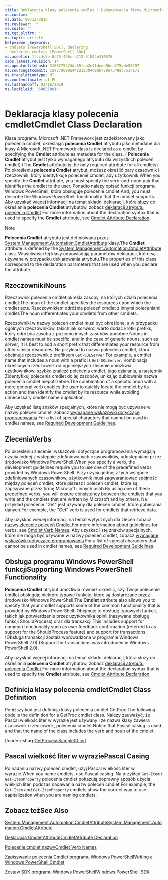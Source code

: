 ```yaml
---
title: Deklaracja klasy polecenia cmdlet | Dokumentacja firmy Microsoft
ms.custom: ''
ms.date: 09/13/2016
ms.reviewer: ''
ms.suite: ''
ms.tgt_pltfrm: ''
ms.topic: article
helpviewer_keywords:
- cmdlets [PowerShell SDK], declaring
- declaring cmdlets [PowerShell SDK]
ms.assetid: 1fcc4c5e-0c75-496c-a712-5f844e310576
caps.latest.revision: 14
ms.openlocfilehash: 3168275423dc65fcb2e41dedd9bea275ede58397
ms.sourcegitcommit: caac7d098a448232304c9d6728e7340ec7517a71
ms.translationtype: MT
ms.contentlocale: pl-PL
ms.lasthandoff: 03/16/2019
ms.locfileid: "58055091"
---
```

# <a name="cmdlet-class-declaration"></a><span data-ttu-id="1c6cb-102">Deklaracja klasy polecenia cmdlet</span><span class="sxs-lookup"><span data-stu-id="1c6cb-102">Cmdlet Class Declaration</span></span>

<span data-ttu-id="1c6cb-103">Klasa programu Microsoft .NET Framework jest zadeklarowany jako polecenia cmdlet, określając **polecenia Cmdlet** atrybutu jako metadane dla klasy.</span><span class="sxs-lookup"><span data-stu-id="1c6cb-103">A Microsoft .NET Framework class is declared as a cmdlet by specifying the **Cmdlet** attribute as metadata for the class.</span></span> <span data-ttu-id="1c6cb-104">( **Polecenia Cmdlet** atrybut jest tylko wymaganego atrybutu dla wszystkich poleceń cmdlet).</span><span class="sxs-lookup"><span data-stu-id="1c6cb-104">(The **Cmdlet** attribute is the only required attribute for all cmdlets).</span></span> <span data-ttu-id="1c6cb-105">Po określeniu **polecenia Cmdlet** atrybut, możesz określić pary czasownik i rzeczownik, który identyfikuje polecenie cmdlet, aby użytkownik.</span><span class="sxs-lookup"><span data-stu-id="1c6cb-105">When you specify the **Cmdlet** attribute, you must specify the verb-and-noun pair that identifies the cmdlet to the user.</span></span> <span data-ttu-id="1c6cb-106">Ponadto należy opisać funkcji programu Windows PowerShell, która obsługuje polecenie cmdlet.</span><span class="sxs-lookup"><span data-stu-id="1c6cb-106">And, you must describe the Windows PowerShell functionality that the cmdlet supports.</span></span> <span data-ttu-id="1c6cb-107">Aby uzyskać więcej informacji na temat składni deklaracji, która służy do określania **polecenia Cmdlet** atrybutów, zobacz [deklaracji atrybutu polecenia Cmdlet](./cmdlet-attribute-declaration.md).</span><span class="sxs-lookup"><span data-stu-id="1c6cb-107">For more information about the declaration syntax that is used to specify the **Cmdlet** attribute, see [Cmdlet Attribute Declaration](./cmdlet-attribute-declaration.md).</span></span>

> [!NOTE]
> <span data-ttu-id="1c6cb-108">**Polecenia Cmdlet** atrybutu jest definiowana przez [System.Management.Automation.CmdletAttribute](/dotnet/api/System.Management.Automation.CmdletAttribute) klasy.</span><span class="sxs-lookup"><span data-stu-id="1c6cb-108">The **Cmdlet** attribute is defined by the [System.Management.Automation.CmdletAttribute](/dotnet/api/System.Management.Automation.CmdletAttribute) class.</span></span> <span data-ttu-id="1c6cb-109">Właściwości tej klasy odpowiadają parametrów deklaracji, które są używane w przypadku deklarowania atrybutu.</span><span class="sxs-lookup"><span data-stu-id="1c6cb-109">The properties of this class correspond to the declaration parameters that are used when you declare the attribute.</span></span>

## <a name="nouns"></a><span data-ttu-id="1c6cb-110">Rzeczowniki</span><span class="sxs-lookup"><span data-stu-id="1c6cb-110">Nouns</span></span>

<span data-ttu-id="1c6cb-111">Rzeczownik polecenia cmdlet określa zasoby, na których działa polecenia cmdlet.</span><span class="sxs-lookup"><span data-stu-id="1c6cb-111">The noun of the cmdlet specifies the resources upon which the cmdlet acts.</span></span> <span data-ttu-id="1c6cb-112">Rzeczownikiem odróżnia poleceń cmdlet z innymi poleceniami cmdlet.</span><span class="sxs-lookup"><span data-stu-id="1c6cb-112">The noun differentiates your cmdlets from other cmdlets.</span></span>

<span data-ttu-id="1c6cb-113">Rzeczowniki w nazwy poleceń cmdlet musi być określone, a w przypadku ogólnych rzeczowników, takich jak *serwera*, warto dodać krótki prefiks, który odróżnia zasobu z poziomu innych zasobów podobne.</span><span class="sxs-lookup"><span data-stu-id="1c6cb-113">Nouns in cmdlet names must be specific, and in the case of generic nouns, such as *server*, it is best to add a short prefix that differentiates your resource from other similar resources.</span></span> <span data-ttu-id="1c6cb-114">Na przykład to nazwa polecenia cmdlet, która obejmuje rzeczownik z prefiksem `Get-SQLServer`.</span><span class="sxs-lookup"><span data-stu-id="1c6cb-114">For example, a cmdlet name that includes a noun with a prefix is `Get-SQLServer`.</span></span> <span data-ttu-id="1c6cb-115">Kombinacja określonych rzeczownik od ogólniejszych zlecenie umożliwia użytkownikowi szybko znaleźć polecenia cmdlet, jego działania, a następnie Zidentyfikuj polecenia cmdlet do jej zasobów, unikając dublowania nazwa polecenia cmdlet niepotrzebne.</span><span class="sxs-lookup"><span data-stu-id="1c6cb-115">The combination of a specific noun with a more general verb enables the user to quickly locate the cmdlet by its action and then identify the cmdlet by its resource while avoiding unnecessary cmdlet name duplication.</span></span>

<span data-ttu-id="1c6cb-116">Aby uzyskać listę znaków specjalnych, które nie mogą być używane w nazwy poleceń cmdlet, zobacz [wymagane wskazówki dotyczące programowania](./required-development-guidelines.md).</span><span class="sxs-lookup"><span data-stu-id="1c6cb-116">For a list of special characters that cannot be used in cmdlet names, see [Required Development Guidelines](./required-development-guidelines.md).</span></span>

## <a name="verbs"></a><span data-ttu-id="1c6cb-117">Zlecenia</span><span class="sxs-lookup"><span data-stu-id="1c6cb-117">Verbs</span></span>

<span data-ttu-id="1c6cb-118">Po określeniu zlecenie, wskazówki dotyczące programowania wymagają użycia jednej z wstępnie zdefiniowanych czasowników, udostępniane przez środowisko Windows PowerShell.</span><span class="sxs-lookup"><span data-stu-id="1c6cb-118">When you specify a verb, the development guidelines require you to use one of the predefined verbs provided by Windows PowerShell.</span></span> <span data-ttu-id="1c6cb-119">Przy użyciu jednej z tych wstępnie zdefiniowanych czasowników, użytkownik musi zagwarantować spójność między poleceń cmdlet, które piszesz i poleceń cmdlet, które są zapisywane przez firmę Microsoft i innych osób.</span><span class="sxs-lookup"><span data-stu-id="1c6cb-119">By using one of these predefined verbs, you will ensure consistency between the cmdlets that you write and the cmdlets that are written by Microsoft and by others.</span></span> <span data-ttu-id="1c6cb-120">Na przykład polecenie "Get" jest używany dla poleceń cmdlet, które pobierania danych.</span><span class="sxs-lookup"><span data-stu-id="1c6cb-120">For example, the "Get" verb is used for cmdlets that retrieve data.</span></span>

<span data-ttu-id="1c6cb-121">Aby uzyskać więcej informacji na temat wytycznych dla zleceń zobacz [nazwy zlecenie poleceń Cmdlet](./approved-verbs-for-windows-powershell-commands.md).</span><span class="sxs-lookup"><span data-stu-id="1c6cb-121">For more information about guidelines for verbs, see [Cmdlet Verb Names](./approved-verbs-for-windows-powershell-commands.md).</span></span> <span data-ttu-id="1c6cb-122">Aby uzyskać listę znaków specjalnych, które nie mogą być używane w nazwy poleceń cmdlet, zobacz [wymagane wskazówki dotyczące programowania](./required-development-guidelines.md).</span><span class="sxs-lookup"><span data-stu-id="1c6cb-122">For a list of special characters that cannot be used in cmdlet names, see [Required Development Guidelines](./required-development-guidelines.md).</span></span>

## <a name="supporting-windows-powershell-functionality"></a><span data-ttu-id="1c6cb-123">Obsługa programu Windows PowerShell funkcji</span><span class="sxs-lookup"><span data-stu-id="1c6cb-123">Supporting Windows PowerShell Functionality</span></span>

<span data-ttu-id="1c6cb-124">**Polecenia Cmdlet** atrybut umożliwia również określić, czy Twoje polecenie cmdlet obsługuje niektóre typowe funkcje, które są dostarczane przez środowisko Windows PowerShell.</span><span class="sxs-lookup"><span data-stu-id="1c6cb-124">The **Cmdlet** attribute also allows you to specify that your cmdlet supports some of the common functionality that is provided by Windows PowerShell.</span></span> <span data-ttu-id="1c6cb-125">Obejmuje to obsługę typowych funkcji, takich jak potwierdzenie przez użytkownika opinii (nazywane obsługę funkcji ShouldProcess) oraz dla transakcji.</span><span class="sxs-lookup"><span data-stu-id="1c6cb-125">This includes support for common functionality such as user feedback confirmation (referred to as support for the ShouldProcess feature) and support for transactions.</span></span> <span data-ttu-id="1c6cb-126">(Obsługa transakcji została wprowadzona w programie Windows PowerShell 2.0).</span><span class="sxs-lookup"><span data-stu-id="1c6cb-126">(Support for transactions was introduced in Windows PowerShell 2.0).</span></span>

<span data-ttu-id="1c6cb-127">Aby uzyskać więcej informacji na temat składni deklaracji, która służy do określania **polecenia Cmdlet** atrybutów, zobacz [deklaracji atrybutu polecenia Cmdlet](./cmdlet-attribute-declaration.md).</span><span class="sxs-lookup"><span data-stu-id="1c6cb-127">For more information about the declaration syntax that is used to specify the **Cmdlet** attribute, see [Cmdlet Attribute Declaration](./cmdlet-attribute-declaration.md).</span></span>

## <a name="cmdlet-class-definition"></a><span data-ttu-id="1c6cb-128">Definicja klasy polecenia cmdlet</span><span class="sxs-lookup"><span data-stu-id="1c6cb-128">Cmdlet Class Definition</span></span>

<span data-ttu-id="1c6cb-129">Poniższy kod jest definicja klasy polecenia cmdlet GetProc.</span><span class="sxs-lookup"><span data-stu-id="1c6cb-129">The following code is the definition for a GetProc cmdlet class.</span></span> <span data-ttu-id="1c6cb-130">Należy zauważyć, że Pascal wielkość liter w wyrazie jest używany i że nazwa klasy zawiera czasownik i rzeczownik, polecenia cmdlet.</span><span class="sxs-lookup"><span data-stu-id="1c6cb-130">Notice that Pascal casing is used and that the name of the class includes the verb and noun of the cmdlet.</span></span>

[!code-csharp[GetProcessSample01.cs](../../powershell-sdk-samples/SDK-2.0/csharp/GetProcessSample01/GetProcessSample01.cs#L33-L34 "GetProcessSample01.cs")]

## <a name="pascal-casing"></a><span data-ttu-id="1c6cb-131">Pascal wielkość liter w wyrazie</span><span class="sxs-lookup"><span data-stu-id="1c6cb-131">Pascal Casing</span></span>

<span data-ttu-id="1c6cb-132">Po nadaniu nazwy poleceń cmdlet, użyj Pascal wielkość liter w wyrazie.</span><span class="sxs-lookup"><span data-stu-id="1c6cb-132">When you name cmdlets, use Pascal casing.</span></span> <span data-ttu-id="1c6cb-133">Na przykład `Get-Item` i `Get-ItemProperty` polecenia cmdlet pokazują poprawny sposób użycia wielkich liter, podczas nadawania nazw poleceń cmdlet.</span><span class="sxs-lookup"><span data-stu-id="1c6cb-133">For example, the `Get-Item` and `Get-ItemProperty` cmdlets show the correct way to use capitalization when you are naming cmdlets.</span></span>

## <a name="see-also"></a><span data-ttu-id="1c6cb-134">Zobacz też</span><span class="sxs-lookup"><span data-stu-id="1c6cb-134">See Also</span></span>

[<span data-ttu-id="1c6cb-135">System.Management.Automation.CmdletAttribute</span><span class="sxs-lookup"><span data-stu-id="1c6cb-135">System.Management.Automation.CmdletAttribute</span></span>](/dotnet/api/System.Management.Automation.CmdletAttribute)

[<span data-ttu-id="1c6cb-136">Deklaracja CmdletAttribute</span><span class="sxs-lookup"><span data-stu-id="1c6cb-136">CmdletAttribute Declaration</span></span>](./cmdlet-attribute-declaration.md)

[<span data-ttu-id="1c6cb-137">Polecenie cmdlet nazwy</span><span class="sxs-lookup"><span data-stu-id="1c6cb-137">Cmdlet Verb Names</span></span>](./approved-verbs-for-windows-powershell-commands.md)

[<span data-ttu-id="1c6cb-138">Zapisywanie polecenia Cmdlet programu Windows PowerShell</span><span class="sxs-lookup"><span data-stu-id="1c6cb-138">Writing a Windows PowerShell Cmdlet</span></span>](./writing-a-windows-powershell-cmdlet.md)

[<span data-ttu-id="1c6cb-139">Zestaw SDK programu Windows PowerShell</span><span class="sxs-lookup"><span data-stu-id="1c6cb-139">Windows PowerShell SDK</span></span>](../windows-powershell-reference.md)
